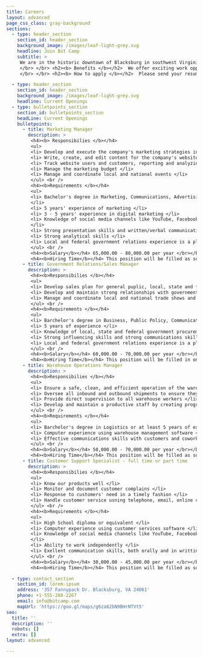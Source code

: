 ```yaml
---
title: Careers
layout: advanced
page_css_class: gray-background
sections:
  - type: header_section
    section_id: header_section
    background_image: /images/leaf-light-grey.svg
    headline: Join Büt Camp
    subtitle: >
     We are in the historic downtown of Blacksburg in southwest Virginia.  The town is rated among the best places to live, study and work in the country, adjacent to a world-class university and research institue.  In the middle of the New River valley, it is between the Blue Ridge and the Alleghany mountains, surrounded by many national parks.  Outdoor activities are countless and year-round.  The town has a mix of urban and country living.  
     </br> </br> <h2><b> Benefits </b></h2>  We offer exciting work opportunities since we have small cross functional teams, flexible work schedule with liberal Remote Work policy, Paid Health Insurance for Employees and their loved ones, 401k with employer matching from Day 1, fitness allowance to subsidize your Gym fees, Long term and short term disability insurance, as well as Paid Time Off and Holidays. <br />
     </br> </br> <h2><b> How to apply </b></h2>  Please send your resume to careers@bütcamp.com. <br />

  - type: header_section
    section_id: header_section
    background_image: /images/leaf-light-grey.svg
    headline: Current Openings
  - type: bulletpoints_section
    section_id: bulletpoints_section
    headLine: Current Openings
    bulletpoints:
      - title: Marketing Manager
        description: >
         <h4><b> Responsibilies </b></h4>
         <ul> 
         <li> Develop and execute the company's marketing strategies including our e-commerce presence, email and social marketing and advertising </li>
         <li> Write, create, and edit content for the company's website, blogs, Facebook, Twitter and other social media channels </li>
         <li> Track website users and customers, reporting and analyzing the results from the company's marketing solutions </li>
         <li> Manage the marketing budget </li>
         <li> Manage and coordinate local and national events </li>
         </ul> <br />
         <h4><b>Requirements </b></h4>
         <ul>
         <li> Bachelor's degree in Marketing, Communications, Advertising or Enghlish 
         </li>
         <li> 5 years' experience of marketing </li>
         <li> 3 - 5 years' experience in digital marketing </li>
         <li> Knowledge of social media channels like YouTube, Facebook, Twitter, etc. 
         </li>
         <li> Strong presentation skills and written/verbal communication </li>
         <li> Strong analytical skills </li>
         <li> Local and federal government relations experience is a plus </li>
         </ul> <br />
         <h4><b>Salary</b></h4> 65,000.00 - 80,000.00 per year </br></br>
         <h4><b>Hiring Time</b></h4> This position will be filled as soon as possible to speed up the creation of our Marketing Department </br>
      - title: Government Relations/Sales Manager
        description: > 
         <h4><b>Responsibilies </b></h4>
         <ul>
         <li> Develop sales plan for general puplic, local, state and federal emergency management agencies</li>
         <li> Develop and maintain strong relationships with government emergency management agencies </li>
         <li> Manage and coordinate local and national trade shows and conferences </li>
         </ul> <br />
         <h4><b>Requirements </b></h4>
         <ul>
         <li> Barchelor's degree in Business, Public Policy, Communications </li>
         <li> 5 years of experience </li>
         <li> Knowledge of local, state and federal government procurement methods and processes </li>
         <li> Strong influencing skills and strong communications skills </li>
         <li> Local and federal government relations experience is a plus </li>
         </ul> <br />
         <h4><b>Salary</b></h4> 60,000.00 - 70,000.00 per year </br></br>
         <h4><b>Hiring Time</b></h4> This position will be filled in one month </br>
      - title: Warehouse Operations Manager
        description: > 
         <h4><b>Responsibilies </b></h4>
         <ul>
         <li> Ensure a safe, clean, and efficient operation of the warehouse </li>
         <li> Oversee all inbound and outbound shipments to ensure they are correct and carried out in a timely fashion </li>
         <li> Provide direct supervision to all warehouse workers </li>
         <li> Develop and maintain a productive staff by creating programs for hiring and training</li>
         </ul> <br />
         <h4><b>Requirements </b></h4>
         <ul>
         <li> Barchelor's degree in Logistics or at least 5 years of experience in warehouse or  distribution management </li>
         <li> Computer experience using warehouse management software </li>
         <li> Effective communications skills with customers and coworkers </li>
         </ul> <br />
         <h4><b>Salary</b></h4> 50,000.00 - 70,000.00 per year </br></br>
         <h4><b>Hiring Time</b></h4> This position will be filled as soon as possible </br>
      - title: Customer Support Specialist - full time or part time
        description: > 
         <h4><b>Responsibilies </b></h4>
         <ul>
         <li> Know our products well </li>
         <li> Monitor and document customer complains </li>
         <li> Response to customers' need in a timely fashion </li>
         <li> Handle customer service usning telephone, email, online chat and other social channels </li>
         </ul> <br />
         <h4><b>Requirements </b></h4>
         <ul>
         <li> High School diploma or equivalent </li>
         <li> Computer experience using customer services software </li>
         <li> Knowledge of social media channels like YouTube, Facebook, Twitter, etc. 
         </li>
         <li> Ability to work independently </li>
         <li> Exellent communication skills, both orally and in writting </li>
         </ul> <br />
         <h4><b>Salary</b></h4> 30,000.00 - 45,000.00 per year </br></br>
         <h4><b>Hiring Time</b></h4> This position will be filled as soon as possible </br>

  - type: contact_section
    section_id: lorem-ipsum
    address: '357 Fannypack Dr. Blacksburg, VA 24061'
    phone: +1-555-288-2267
    email: info@bütcamp.com
    mapUrl: 'https://goo.gl/maps/g6za62bN9BHrNTVt5'
seo:
  title: ''
  description: ''
  robots: []
  extra: []
layout: advanced

---
```

